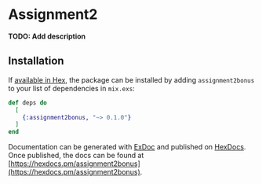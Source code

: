 # Assignment2

**TODO: Add description**

## Installation

If [available in Hex](https://hex.pm/docs/publish), the package can be installed
by adding `assignment2bonus` to your list of dependencies in `mix.exs`:

```elixir
def deps do
  [
    {:assignment2bonus, "~> 0.1.0"}
  ]
end
```

Documentation can be generated with [ExDoc](https://github.com/elixir-lang/ex_doc)
and published on [HexDocs](https://hexdocs.pm). Once published, the docs can
be found at [https://hexdocs.pm/assignment2bonus](https://hexdocs.pm/assignment2bonus).

